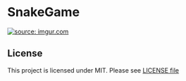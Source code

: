 # SnakeGame

<a href="https://imgur.com/ZVJ4vnD"><img src="https://i.imgur.com/ZVJ4vnD.gif" title="source: imgur.com" /></a>



## License
This project is licensed under MIT. Please see [LICENSE file](https://github.com/nate51315/InventoryApplication/blob/master/LICENSE)
